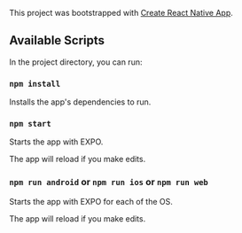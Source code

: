 This project was bootstrapped with [Create React Native App](https://github.com/react-community/create-react-native-app).

## Available Scripts

In the project directory, you can run:

### `npm install`

Installs the app's dependencies to run.<br>

### `npm start`

Starts the app with EXPO.<br>

The app will reload if you make edits.<br>


### `npm run android` or `npm run ios` or `npm run web`

Starts the app with EXPO for each of the OS.<br>

The app will reload if you make edits.<br>